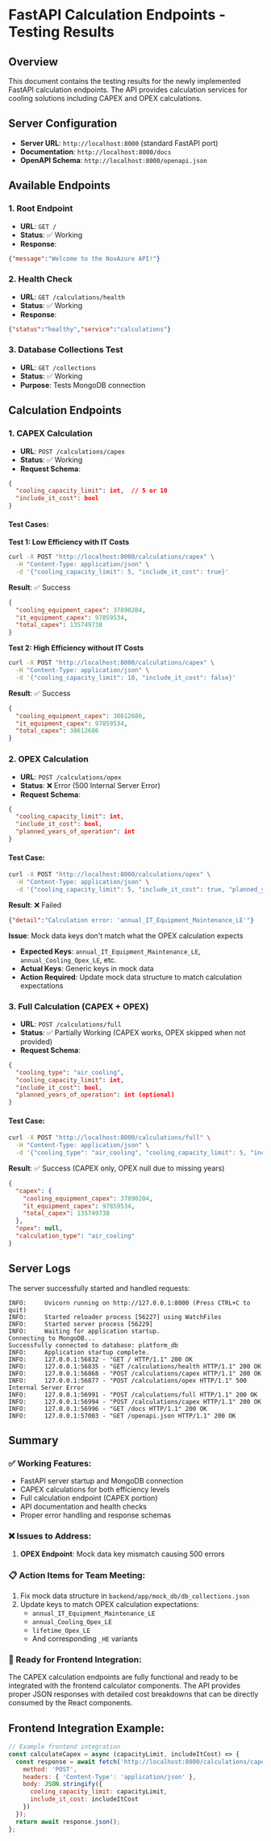 # FastAPI Calculation Endpoints - Testing Results

## Overview
This document contains the testing results for the newly implemented FastAPI calculation endpoints. The API provides calculation services for cooling solutions including CAPEX and OPEX calculations.

## Server Configuration
- **Server URL**: `http://localhost:8000` (standard FastAPI port)
- **Documentation**: `http://localhost:8000/docs`
- **OpenAPI Schema**: `http://localhost:8000/openapi.json`

## Available Endpoints

### 1. Root Endpoint
- **URL**: `GET /`
- **Status**: ✅ Working
- **Response**: 
```json
{"message":"Welcome to the NovAzure API!"}
```

### 2. Health Check
- **URL**: `GET /calculations/health`
- **Status**: ✅ Working
- **Response**:
```json
{"status":"healthy","service":"calculations"}
```

### 3. Database Collections Test
- **URL**: `GET /collections`
- **Status**: ✅ Working
- **Purpose**: Tests MongoDB connection

## Calculation Endpoints

### 1. CAPEX Calculation
- **URL**: `POST /calculations/capex`
- **Status**: ✅ Working
- **Request Schema**:
```json
{
  "cooling_capacity_limit": int,  // 5 or 10
  "include_it_cost": bool
}
```

#### Test Cases:

**Test 1: Low Efficiency with IT Costs**
```bash
curl -X POST "http://localhost:8000/calculations/capex" \
  -H "Content-Type: application/json" \
  -d '{"cooling_capacity_limit": 5, "include_it_cost": true}'
```
**Result**: ✅ Success
```json
{
  "cooling_equipment_capex": 37890204,
  "it_equipment_capex": 97859534,
  "total_capex": 135749738
}
```

**Test 2: High Efficiency without IT Costs**
```bash
curl -X POST "http://localhost:8000/calculations/capex" \
  -H "Content-Type: application/json" \
  -d '{"cooling_capacity_limit": 10, "include_it_cost": false}'
```
**Result**: ✅ Success
```json
{
  "cooling_equipment_capex": 38612686,
  "it_equipment_capex": 97859534,
  "total_capex": 38612686
}
```

### 2. OPEX Calculation
- **URL**: `POST /calculations/opex`
- **Status**: ❌ Error (500 Internal Server Error)
- **Request Schema**:
```json
{
  "cooling_capacity_limit": int,
  "include_it_cost": bool,
  "planned_years_of_operation": int
}
```

#### Test Case:
```bash
curl -X POST "http://localhost:8000/calculations/opex" \
  -H "Content-Type: application/json" \
  -d '{"cooling_capacity_limit": 5, "include_it_cost": true, "planned_years_of_operation": 10}'
```
**Result**: ❌ Failed
```json
{"detail":"Calculation error: 'annual_IT_Equipment_Maintenance_LE'"}
```

**Issue**: Mock data keys don't match what the OPEX calculation expects
- **Expected Keys**: `annual_IT_Equipment_Maintenance_LE`, `annual_Cooling_Opex_LE`, etc.
- **Actual Keys**: Generic keys in mock data
- **Action Required**: Update mock data structure to match calculation expectations

### 3. Full Calculation (CAPEX + OPEX)
- **URL**: `POST /calculations/full`
- **Status**: ✅ Partially Working (CAPEX works, OPEX skipped when not provided)
- **Request Schema**:
```json
{
  "cooling_type": "air_cooling",
  "cooling_capacity_limit": int,
  "include_it_cost": bool,
  "planned_years_of_operation": int (optional)
}
```

#### Test Case:
```bash
curl -X POST "http://localhost:8000/calculations/full" \
  -H "Content-Type: application/json" \
  -d '{"cooling_type": "air_cooling", "cooling_capacity_limit": 5, "include_it_cost": true}'
```
**Result**: ✅ Success (CAPEX only, OPEX null due to missing years)
```json
{
  "capex": {
    "cooling_equipment_capex": 37890204,
    "it_equipment_capex": 97859534,
    "total_capex": 135749738
  },
  "opex": null,
  "calculation_type": "air_cooling"
}
```

## Server Logs
The server successfully started and handled requests:
```
INFO:     Uvicorn running on http://127.0.0.1:8000 (Press CTRL+C to quit)
INFO:     Started reloader process [56227] using WatchFiles
INFO:     Started server process [56229]
INFO:     Waiting for application startup.
Connecting to MongoDB...
Successfully connected to database: platform_db
INFO:     Application startup complete.
INFO:     127.0.0.1:56832 - "GET / HTTP/1.1" 200 OK
INFO:     127.0.0.1:56835 - "GET /calculations/health HTTP/1.1" 200 OK
INFO:     127.0.0.1:56868 - "POST /calculations/capex HTTP/1.1" 200 OK
INFO:     127.0.0.1:56877 - "POST /calculations/opex HTTP/1.1" 500 Internal Server Error
INFO:     127.0.0.1:56991 - "POST /calculations/full HTTP/1.1" 200 OK
INFO:     127.0.0.1:56994 - "POST /calculations/capex HTTP/1.1" 200 OK
INFO:     127.0.0.1:56996 - "GET /docs HTTP/1.1" 200 OK
INFO:     127.0.0.1:57003 - "GET /openapi.json HTTP/1.1" 200 OK
```

## Summary

### ✅ Working Features:
- FastAPI server startup and MongoDB connection
- CAPEX calculations for both efficiency levels
- Full calculation endpoint (CAPEX portion)
- API documentation and health checks
- Proper error handling and response schemas

### ❌ Issues to Address:
1. **OPEX Endpoint**: Mock data key mismatch causing 500 errors

### 📋 Action Items for Team Meeting:
1. Fix mock data structure in `backend/app/mock_db/db_collections.json`
2. Update keys to match OPEX calculation expectations:
   - `annual_IT_Equipment_Maintenance_LE`
   - `annual_Cooling_Opex_LE`
   - `lifetime_Opex_LE`
   - And corresponding `_HE` variants

### 🚀 Ready for Frontend Integration:
The CAPEX calculation endpoints are fully functional and ready to be integrated with the frontend calculator components. The API provides proper JSON responses with detailed cost breakdowns that can be directly consumed by the React components.

## Frontend Integration Example:
```javascript
// Example frontend integration
const calculateCapex = async (capacityLimit, includeItCost) => {
  const response = await fetch('http://localhost:8000/calculations/capex', {
    method: 'POST',
    headers: { 'Content-Type': 'application/json' },
    body: JSON.stringify({
      cooling_capacity_limit: capacityLimit,
      include_it_cost: includeItCost
    })
  });
  return await response.json();
};
``` 